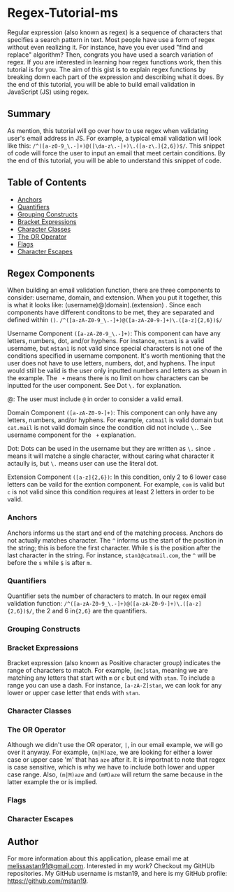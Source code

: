 # Regex-Tutorial-ms

Regular expression (also known as regex) is a sequence of characters that specifies a search pattern in text. Most people have use a form of regex without even realizing it. For instance, have you ever used "find and replace" algorithm? Then, congrats you have used a search variation of regex. If you are interested in learning how regex functions work, then this tutorial is for you. The aim of this gist is to explain regex functions by breaking down each part of the expression and describing what it does. By the end of this tutorial, you will be able to build email validation in JavaScript (JS) using regex. 

## Summary

As mention, this tutorial will go over how to use regex when validating user's email address in JS. For example, a typical email validation will look like this: ```/^([a-z0-9_\.-]+)@([\da-z\.-]+)\.([a-z\.]{2,6})$/```. This snippet of code will force the user to input an email that meet certain conditions. By the end of this tutorial, you will be able to understand this snippet of code.


## Table of Contents

- [Anchors](#anchors)
- [Quantifiers](#quantifiers)
- [Grouping Constructs](#grouping-constructs)
- [Bracket Expressions](#bracket-expressions)
- [Character Classes](#character-classes)
- [The OR Operator](#the-or-operator)
- [Flags](#flags)
- [Character Escapes](#character-escapes)

## Regex Components

When building an email validation function, there are three components to consider: username, domain, and extension. When you put it together, this is what it looks like: (username)@(domain).(extension)  . Since each components have different conditons to be met, they are separated and defined within ```()```. 
                ```/^([a-zA-Z0-9_\.-]+)@([a-zA-Z0-9-]+)\.([a-z]{2,6})$/```

Username Component ```([a-zA-Z0-9_\.-]+)```: This component can have any letters, numbers, dot, and/or hyphens. For instance, ```mstan1``` is a valid username, but ```m$tan1``` is not valid since special characters is not one of the conditions specified in username component. It's worth mentioning that the user does not have to use letters, numbers, dot, and hyphens. The input would still be valid is the user only inputted numbers and letters as shown in the example. The ``` +``` means there is no limit on how characters can be inputted for the user component. See Dot ```\.``` for explanation.

@: The user must include ```@``` in order to consider a valid email.

Domain Component ```([a-zA-Z0-9-]+)```: This component can only have any letters, numbers, and/or hyphens. For example, ```catmail``` is valid domain but ```cat.mail``` is not valid domain since the condition did not include ```\.```. See username component for the ``` +``` explanation. 

Dot: Dots can be used in the username but they are written as ```\.``` since ```.``` means it will matche a single character, without caring what character it actaully is, but ```\.``` means user can use the literal dot.

Extension Component ```([a-z]{2,6})```: In this condition, only 2 to 6 lower case letters can be vaild for the exntion component. For example, ```com``` is valid but ```c``` is not valid since this condition requires at least 2 letters in order to be valid. 
                            

### Anchors

Anchors informs us the start and end of the matching process. Anchors do not actually matches character. The ```^``` informs us the start of the  position in the string; this is before the first character. While ```$``` is the position after the last character in the string. For instance, ```stan1@catmail.com```, the ```^``` will be before the ```s``` while ```$``` is after ```m```.

### Quantifiers

Quantifier sets the number of characters to match. In our regex email validation function: ```/^([a-zA-Z0-9_\.-]+)@([a-zA-Z0-9-]+)\.([a-z]{2,6})$/```, the 2 and 6 in```{2,6}``` are the quantifiers.

### Grouping Constructs


### Bracket Expressions

Bracket expression (also known as Positive character group) indicates the range of characters to match. For example, ```[mc]stan```, meaning we are matching any letters that start with ```m``` or ```c``` but end with ```stan```. To include a range you can use a dash. For instance, ```[a-zA-Z]stan```, we can look for any lower or upper case letter that ends with ```stan```. 

### Character Classes

### The OR Operator

Although we didn't use the OR operator, ```|```, in our email example, we will go over it anyway. For example, ```(m|M)aze```, we are looking for either a lower case or upper case 'm' that has ```aze``` after it. It is importnat to note that regex is case sensitive, which is why we have to include both lower and upper case range. Also, ```(m|M)aze``` and ```(mM)aze``` will return the same because in the latter example the or is implied.

### Flags

### Character Escapes

## Author

For more information about this application, please email me at melissastan91@gmail.com. Interested in my work? Checkout my GitHUb repositories. My GitHub username is mstan19, and here is my GitHub profile: https://github.com/mstan19.
